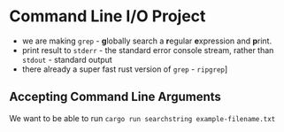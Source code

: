 # Command Line I/O Project

- we are making `grep` - **g**lobally search a **r**egular **e**xpression and **p**rint.
- print result to `stderr` - the standard error console stream, rather than `stdout` - standard output
- there already a super fast rust version of `grep` - `ripgrep`]

## Accepting Command Line Arguments

We want to be able to run `cargo run searchstring example-filename.txt`
